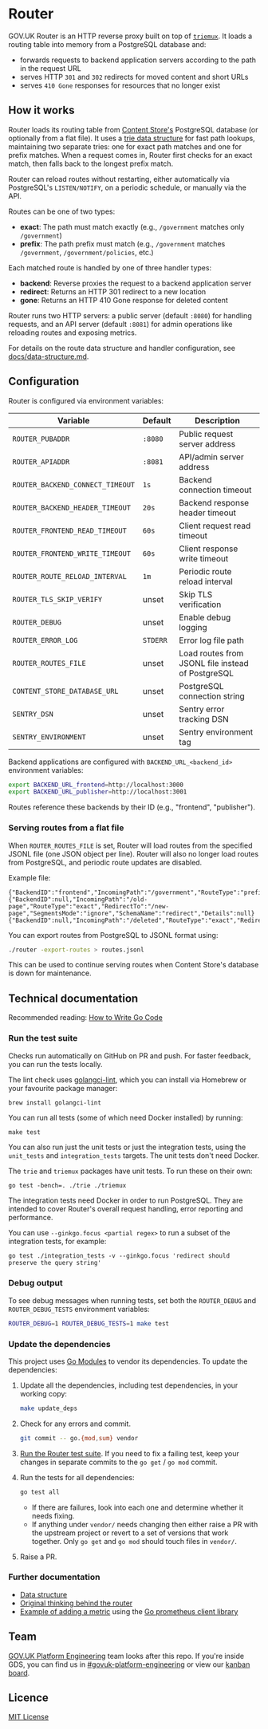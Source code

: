 # Router

GOV.UK Router is an HTTP reverse proxy built on top of [`triemux`][tm]. It
loads a routing table into memory from a PostgreSQL database and:

- forwards requests to backend application servers according to the path in the
  request URL
- serves HTTP `301` and `302` redirects for moved content and short URLs
- serves `410 Gone` responses for resources that no longer exist

## How it works

Router loads its routing table from [Content Store's](https://github.com/alphagov/content-store/) PostgreSQL database (or optionally from a flat file). It uses a [trie data structure](https://en.wikipedia.org/wiki/Trie) for fast path lookups, maintaining two separate tries: one for exact path matches and one for prefix matches. When a request comes in, Router first checks for an exact match, then falls back to the longest prefix match.

Router can reload routes without restarting, either automatically via PostgreSQL's `LISTEN/NOTIFY`, on a periodic schedule, or manually via the API.

Routes can be one of two types:
- **exact**: The path must match exactly (e.g., `/government` matches only `/government`)
- **prefix**: The path prefix must match (e.g., `/government` matches `/government`, `/government/policies`, etc.)

Each matched route is handled by one of three handler types:
- **backend**: Reverse proxies the request to a backend application server
- **redirect**: Returns an HTTP 301 redirect to a new location
- **gone**: Returns an HTTP 410 Gone response for deleted content

Router runs two HTTP servers: a public server (default `:8080`) for handling requests, and an API server (default `:8081`) for admin operations like reloading routes and exposing metrics.

For details on the route data structure and handler configuration, see [docs/data-structure.md](docs/data-structure.md).

## Configuration

Router is configured via environment variables:

| Variable | Default | Description |
|----------|---------|-------------|
| `ROUTER_PUBADDR` | `:8080` | Public request server address |
| `ROUTER_APIADDR` | `:8081` | API/admin server address |
| `ROUTER_BACKEND_CONNECT_TIMEOUT` | `1s` | Backend connection timeout |
| `ROUTER_BACKEND_HEADER_TIMEOUT` | `20s` | Backend response header timeout |
| `ROUTER_FRONTEND_READ_TIMEOUT` | `60s` | Client request read timeout |
| `ROUTER_FRONTEND_WRITE_TIMEOUT` | `60s` | Client response write timeout |
| `ROUTER_ROUTE_RELOAD_INTERVAL` | `1m` | Periodic route reload interval |
| `ROUTER_TLS_SKIP_VERIFY` | unset | Skip TLS verification |
| `ROUTER_DEBUG` | unset | Enable debug logging |
| `ROUTER_ERROR_LOG` | `STDERR` | Error log file path |
| `ROUTER_ROUTES_FILE` | unset | Load routes from JSONL file instead of PostgreSQL |
| `CONTENT_STORE_DATABASE_URL` | unset | PostgreSQL connection string |
| `SENTRY_DSN` | unset | Sentry error tracking DSN |
| `SENTRY_ENVIRONMENT` | unset | Sentry environment tag |

Backend applications are configured with `BACKEND_URL_<backend_id>` environment variables:

```bash
export BACKEND_URL_frontend=http://localhost:3000
export BACKEND_URL_publisher=http://localhost:3001
```

Routes reference these backends by their ID (e.g., "frontend", "publisher").

### Serving routes from a flat file

When `ROUTER_ROUTES_FILE` is set, Router will load routes from the specified JSONL file (one JSON object per line).
Router will also no longer load routes from PostgreSQL, and periodic route updates are disabled.

Example file:

```jsonl
{"BackendID":"frontend","IncomingPath":"/government","RouteType":"prefix","RedirectTo":null,"SegmentsMode":null,"SchemaName":null,"Details":null}
{"BackendID":null,"IncomingPath":"/old-page","RouteType":"exact","RedirectTo":"/new-page","SegmentsMode":"ignore","SchemaName":"redirect","Details":null}
{"BackendID":null,"IncomingPath":"/deleted","RouteType":"exact","RedirectTo":null,"SegmentsMode":null,"SchemaName":"gone","Details":null}
```

You can export routes from PostgreSQL to JSONL format using:

```bash
./router -export-routes > routes.jsonl
```

This can be used to continue serving routes when Content Store's database is down for maintenance.

## Technical documentation

Recommended reading: [How to Write Go Code](https://golang.org/doc/code.html)

### Run the test suite

Checks run automatically on GitHub on PR and push. For faster feedback, you can
run the tests locally.

The lint check uses [golangci-lint](https://golangci-lint.run/), which you can
install via Homebrew or your favourite package manager:

```sh
brew install golangci-lint
```

You can run all tests (some of which need Docker installed) by running:

```
make test
```

You can also run just the unit tests or just the integration tests, using the
`unit_tests` and `integration_tests` targets. The unit tests don't need Docker.

The `trie` and `triemux` packages have unit tests. To run these on their own:

```
go test -bench=. ./trie ./triemux
```

The integration tests need Docker in order to run PostgreSQL. They are intended
to cover Router's overall request handling, error reporting and performance.

You can use `--ginkgo.focus <partial regex>` to run a subset of the integration
tests, for example:

```
go test ./integration_tests -v --ginkgo.focus 'redirect should preserve the query string'
```

### Debug output

To see debug messages when running tests, set both the `ROUTER_DEBUG` and
`ROUTER_DEBUG_TESTS` environment variables:

```sh
ROUTER_DEBUG=1 ROUTER_DEBUG_TESTS=1 make test
```

### Update the dependencies

This project uses [Go Modules](https://github.com/golang/go/wiki/Modules) to vendor its dependencies. To update the dependencies:

1. Update all the dependencies, including test dependencies, in your working copy:

   ```sh
   make update_deps
   ```

1. Check for any errors and commit.

   ```sh
   git commit -- go.{mod,sum} vendor
   ```

1. [Run the Router test suite](#run-the-test-suite). If you need to fix a
   failing test, keep your changes in separate commits to the `go get` /
   `go mod` commit.

1. Run the tests for all dependencies:

   ```sh
   go test all
   ```

   - If there are failures, look into each one and determine whether it needs
     fixing.
   - If anything under `vendor/` needs changing then either raise a PR with
     the upstream project or revert to a set of versions that work together.
     Only `go get` and `go mod` should touch files in `vendor/`.

1. Raise a PR.

### Further documentation

- [Data structure](docs/data-structure.md)
- [Original thinking behind the router](https://technology.blog.gov.uk/2013/12/05/building-a-new-router-for-gov-uk/)
- [Example of adding a metric](https://github.com/alphagov/router/commit/b443d3d) using the [Go prometheus client library](https://pkg.go.dev/github.com/prometheus/client_golang/prometheus)

## Team

[GOV.UK Platform
Engineering](https://github.com/orgs/alphagov/teams/gov-uk-platform-engineering)
team looks after this repo. If you're inside GDS, you can find us in
[#govuk-platform-engineering] or view our [kanban
board](https://github.com/orgs/alphagov/projects/71).

## Licence

[MIT License](LICENCE)

[#govuk-platform-engineering]: https://gds.slack.com/channels/govuk-platform-engineering
[router-api]: https://github.com/alphagov/router-api
[tm]: https://github.com/alphagov/router/tree/main/triemux
